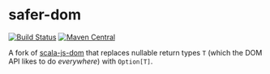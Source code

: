 safer-dom
=========

[![Build Status](https://travis-ci.org/danielnixon/safer-dom.svg?branch=master)](https://travis-ci.org/danielnixon/safer-dom)
[![Maven Central](https://maven-badges.herokuapp.com/maven-central/org.danielnixon/safer-dom_sjs0.6_2.12/badge.svg)](https://maven-badges.herokuapp.com/maven-central/org.danielnixon/safer-dom_sjs0.6_2.12)

A fork of [scala-js-dom](https://github.com/scala-js/scala-js-dom) that replaces nullable return types `T` (which the DOM API likes to do _everywhere_) with `Option[T]`.